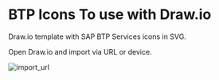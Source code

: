 # BTP Icons To use with Draw.io
Draw.io template with SAP BTP Services icons in SVG.

Open Draw.io and import via URL or device.

![import_url](https://user-images.githubusercontent.com/371881/139351870-2b2f579e-d047-4f03-8ff0-e369771b7c14.gif)
